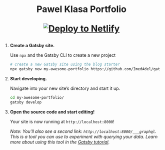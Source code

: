 <h1 align="center">
  Pawel Klasa Portfolio


[![Deploy to Netlify](https://www.netlify.com/img/deploy/button.svg)](https://app.netlify.com/start/deploy?repository=https://github.com/gatsbyjs/gatsby-starter-blog)

</h1>

1.  **Create a Gatsby site.**

    Use `npx` and the Gatsby CLI to create a new project

    ```sh
    # create a new Gatsby site using the blog starter
    npx gatsby new my-awesome-portfolio https://github.com/ImedAdel/gatsby-london
    ```

1.  **Start developing.**

    Navigate into your new site’s directory and start it up.

    ```sh
    cd my-awesome-portfolio/
    gatsby develop
    ```

1.  **Open the source code and start editing!**

    Your site is now running at `http://localhost:8000`!

    _Note: You'll also see a second link: _`http://localhost:8000/___graphql`_. This is a tool you can use to experiment with querying your data. Learn more about using this tool in the [Gatsby tutorial](https://www.gatsbyjs.org/tutorial/part-five/#introducing-graphiql)._
